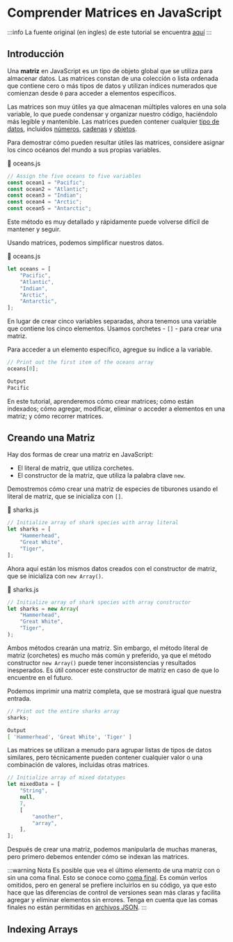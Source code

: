 # Comprender Matrices en JavaScript

:::info
La fuente original (en ingles) de este tutorial se encuentra [aquí](https://www.digitalocean.com/community/tutorials/understanding-arrays-in-javascript)
:::

## Introducción

Una **matriz** en JavaScript es un tipo de objeto global que se utiliza para almacenar datos. Las matrices constan de una colección o lista ordenada que contiene cero o más tipos de datos y utilizan índices numerados que comienzan desde `0` para acceder a elementos específicos.

Las matrices son muy útiles ya que almacenan múltiples valores en una sola variable, lo que puede condensar y organizar nuestro código, haciéndolo más legible y mantenible. Las matrices pueden contener cualquier [tipo de datos](./understanding-data-types.html), incluidos [números](./understanding-data-types.html#numbers), [cadenas](./understanding-data-types.html#strings) y [objetos](./understanding-data-types.html#objects).

Para demostrar cómo pueden resultar útiles las matrices, considere asignar los cinco océanos del mundo a sus propias variables.

📃 oceans.js
```js
// Assign the five oceans to five variables
const ocean1 = "Pacific";
const ocean2 = "Atlantic";
const ocean3 = "Indian";
const ocean4 = "Arctic";
const ocean5 = "Antarctic";
```

Este método es muy detallado y rápidamente puede volverse difícil de mantener y seguir.

Usando matrices, podemos simplificar nuestros datos.

📃 oceans.js
```js
let oceans = [
	"Pacific",
	"Atlantic",
	"Indian",
	"Arctic",
	"Antarctic",
];
```

En lugar de crear cinco variables separadas, ahora tenemos una variable que contiene los cinco elementos. Usamos corchetes - `[]` - para crear una matriz.

Para acceder a un elemento específico, agregue su índice a la variable.


```js
// Print out the first item of the oceans array
oceans[0];
```

```sh
Output
Pacific
```

En este tutorial, aprenderemos cómo crear matrices; cómo están indexados; cómo agregar, modificar, eliminar o acceder a elementos en una matriz; y cómo recorrer matrices.

## Creando una Matriz

Hay dos formas de crear una matriz en JavaScript:

- El literal de matriz, que utiliza corchetes.
- El constructor de la matriz, que utiliza la palabra clave `new`.

Demostremos cómo crear una matriz de especies de tiburones usando el literal de matriz, que se inicializa con `[]`.


📃 sharks.js
```js
// Initialize array of shark species with array literal
let sharks = [
	"Hammerhead",
	"Great White",
	"Tiger",
];
```


Ahora aquí están los mismos datos creados con el constructor de matriz, que se inicializa con `new Array()`.


📃 sharks.js
```js
// Initialize array of shark species with array constructor
let sharks = new Array(
	"Hammerhead",
	"Great White",
	"Tiger",
);
```


Ambos métodos crearán una matriz. Sin embargo, el método literal de matriz (corchetes) es mucho más común y preferido, ya que el método constructor `new Array()` puede tener inconsistencias y resultados inesperados. Es útil conocer este constructor de matriz en caso de que lo encuentre en el futuro.

Podemos imprimir una matriz completa, que se mostrará igual que nuestra entrada.

```js
// Print out the entire sharks array
sharks;
```

```sh
Output
[ 'Hammerhead', 'Great White', 'Tiger' ]
```

Las matrices se utilizan a menudo para agrupar listas de tipos de datos similares, pero técnicamente pueden contener cualquier valor o una combinación de valores, incluidas otras matrices.


```js
// Initialize array of mixed datatypes
let mixedData = [
	"String",
	null,
	7,
	[
		"another",
		"array",
	],
];
```

Después de crear una matriz, podemos manipularla de muchas maneras, pero primero debemos entender cómo se indexan las matrices.

:::warning Nota
Es posible que vea el último elemento de una matriz con o sin una coma final. Esto se conoce como [coma final](https://developer.mozilla.org/en-US/docs/Web/JavaScript/Reference/Trailing_commas). Es común verlos omitidos, pero en general se prefiere incluirlos en su código, ya que esto hace que las diferencias de control de versiones sean más claras y facilita agregar y eliminar elementos sin errores. Tenga en cuenta que las comas finales no están permitidas en [archivos JSON](https://www.digitalocean.com/community/tutorials/an-introduction-to-json).
:::

## Indexing Arrays